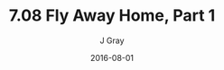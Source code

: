 ---
title: '7.08 Fly Away Home, Part 1'
alt: 'Mysteries of the Arcana'
date: '2016-08-01'
author: 'J Gray'
artist: 'Sarrah'
chapter: '7 Tales of the Arcana'
filler: false
---
